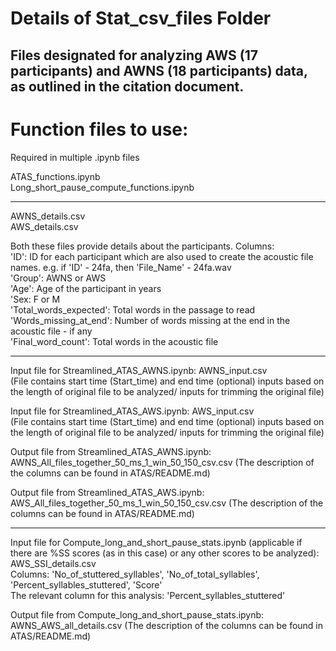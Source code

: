 # Details of Stat_csv_files Folder

Files designated for analyzing AWS (17 participants) and AWNS (18 participants) data, as outlined in the citation document.   
---------------------------------------------  
# Function files to use:    
Required in multiple .ipynb files

ATAS_functions.ipynb  
Long_short_pause_compute_functions.ipynb  

---------------------------------------------  
AWNS_details.csv  
AWS_details.csv  

Both these files provide details about the participants. 
Columns:  
'ID': ID for each participant which are also used to create the acoustic file names. e.g. if 'ID' - 24fa, then 'File_Name' - 24fa.wav    
'Group': AWNS or AWS  
'Age': Age of the participant in years  
'Sex: F or M  
'Total_words_expected': Total words in the passage to read
'Words_missing_at_end': Number of words missing at the end in the acoustic file - if any  
'Final_word_count': Total words in the acoustic file   


---------------------------------------------   

Input file for Streamlined_ATAS_AWNS.ipynb: AWNS_input.csv    
(File contains start time (Start_time) and end time (optional) inputs based on the length of original file to be analyzed/ inputs for trimming the original file)

Input file for Streamlined_ATAS_AWS.ipynb: AWS_input.csv    
(File contains start time (Start_time) and end time (optional) inputs based on the length of original file to be analyzed/ inputs for trimming the original file)

Output file from Streamlined_ATAS_AWNS.ipynb:  
AWNS_All_files_together_50_ms_1_win_50_150_csv.csv 
(The description of the columns can be found in ATAS/README.md)   

Output file from Streamlined_ATAS_AWS.ipynb:    
AWS_All_files_together_50_ms_1_win_50_150_csv.csv 
(The description of the columns can be found in ATAS/README.md)    

----------------------------------------------   
Input file for Compute_long_and_short_pause_stats.ipynb (applicable if there are %SS scores (as in this case) or any other scores to be analyzed):  
AWS_SSI_details.csv  
Columns: 'No_of_stuttered_syllables', 'No_of_total_syllables', 'Percent_syllables_stuttered', 'Score'  
The relevant column for this analysis: 'Percent_syllables_stuttered'

Output file from Compute_long_and_short_pause_stats.ipynb:    
AWNS_AWS_all_details.csv 
(The description of the columns can be found in ATAS/README.md)   

